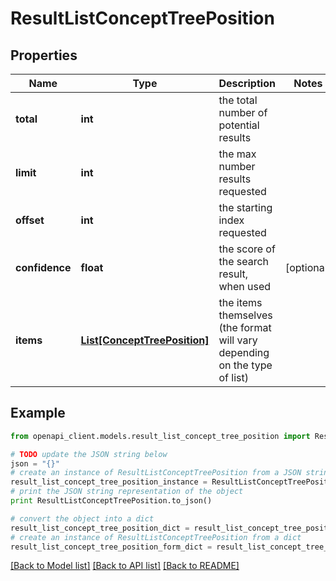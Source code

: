 # ResultListConceptTreePosition


## Properties
Name | Type | Description | Notes
------------ | ------------- | ------------- | -------------
**total** | **int** | the total number of potential results | 
**limit** | **int** | the max number results requested | 
**offset** | **int** | the starting index requested | 
**confidence** | **float** | the score of the search result, when used | [optional] 
**items** | [**List[ConceptTreePosition]**](ConceptTreePosition.md) | the items themselves (the format will vary depending on the type of list) | 

## Example

```python
from openapi_client.models.result_list_concept_tree_position import ResultListConceptTreePosition

# TODO update the JSON string below
json = "{}"
# create an instance of ResultListConceptTreePosition from a JSON string
result_list_concept_tree_position_instance = ResultListConceptTreePosition.from_json(json)
# print the JSON string representation of the object
print ResultListConceptTreePosition.to_json()

# convert the object into a dict
result_list_concept_tree_position_dict = result_list_concept_tree_position_instance.to_dict()
# create an instance of ResultListConceptTreePosition from a dict
result_list_concept_tree_position_form_dict = result_list_concept_tree_position.from_dict(result_list_concept_tree_position_dict)
```
[[Back to Model list]](../README.md#documentation-for-models) [[Back to API list]](../README.md#documentation-for-api-endpoints) [[Back to README]](../README.md)


